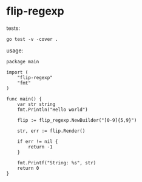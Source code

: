 # flip-regexp

tests:
```shell
go test -v -cover .
```

usage:
```shell
package main

import (
    "flip-regexp"
    "fmt"
)

func main() {
    var str string
    fmt.Println("Hello world")

    flip := flip_regexp.NewBuilder("[0-9]{5,9}")

    str, err := flip.Render()

    if err != nil {
        return -1
    }

    fmt.Printf("String: %s", str)
    return 0
}

```

